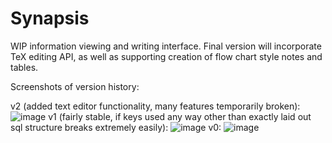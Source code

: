 # Synapsis
WIP information viewing and writing interface. Final version will incorporate TeX editing API, as well as supporting creation of flow chart style notes and tables. 

Screenshots of version history:

v2 (added text editor functionality, many features temporarily broken):
![image](https://cloud.githubusercontent.com/assets/18433116/16169588/218367ca-34e9-11e6-9f1c-e545e06fa8f4.png)
v1 (fairly stable, if keys used any way other than exactly laid out sql structure breaks extremely easily):
![image](https://cloud.githubusercontent.com/assets/18433116/15915487/7b1c0dc0-2d9e-11e6-9036-056657bf7ef9.png)
v0:
![image](https://cloud.githubusercontent.com/assets/18433116/15207649/4a486f68-17dc-11e6-83a6-478460995392.png)
